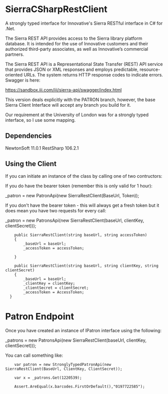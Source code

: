 # SierraCSharpRestClient
A strongly typed interface for Innovative's Sierra RESTful interface in C# for .Net.


The Sierra REST API provides access to the Sierra library platform database. It is intended for the use of Innovative customers and their authorized third-party associates, as well as Innovative’s commercial partners.

The Sierra REST API is a Representational State Transfer (REST) API service that provides JSON or XML responses and employs predictable, resource-oriented URLs. The system returns HTTP response codes to indicate errors.
Swagger is here:

https://sandbox.iii.com/iii/sierra-api/swagger/index.html

This version deals explicitly with the PATRON branch, however, the base Sierra Client Interface will accept any branch you build for it. 

Our requirement at the University of London was for a strongly typed interface, so I use some mapping.

## Dependencies

NewtonSoft 11.0.1
RestSharp 106.2.1


## Using the Client

If you can initiate an instance of the class by calling one of two contructors:

If you do have the bearer token (remember this is only valid for 1 hour):

_patron = new PatronApi(new SierraRestClient(BaseUrl, Token));

If you don't have the bearer token - this will always get a fresh token but it does mean you have two requests for every call:

_patron = new PatronsApi(new SierraRestClient(baseUrl, clientKey, clientSecret)));

        public SierraRestClient(string baseUrl, string accessToken)
        {
            _baseUrl = baseUrl;
            _accessToken = accessToken;

        }

        public SierraRestClient(string baseUrl, string clientKey, string clientSecret)
        {
            _baseUrl = baseUrl;
            _clientKey = clientKey;
            _clientSecret = clientSecret;
            _accessToken = AccessToken;
      }
      
# Patron Endpoint

Once you have created an instance of IPatron interface using the following:

_patrons = new PatronsApi(new SierraRestClient(baseUrl, clientKey, clientSecret)));

You can call something like:

		var patron = new StronglyTypedPatronApi(new SierraRestClient(BaseUrl, ClientKey, ClientSecret));

		var x = _patrons.Get(1220539);

		Assert.AreEqual(x.barcodes.FirstOrDefault(),"0197722585");





